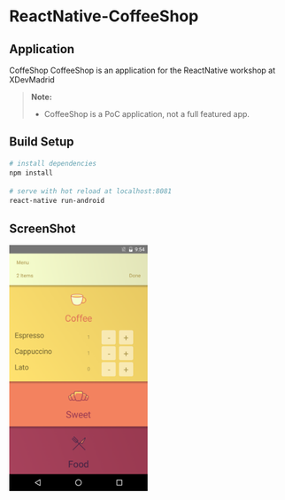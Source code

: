 ReactNative-CoffeeShop
===================
Application
-------------

CoffeShop CoffeeShop is an application for the ReactNative workshop at XDevMadrid

> **Note:**
> - CoffeeShop is a PoC application, not a full featured app.

## Build Setup

``` bash
# install dependencies
npm install

# serve with hot reload at localhost:8081
react-native run-android
```

## ScreenShot

<img src="https://github.com/magicheron/ReactNative-CoffeeShop/raw/master/Screenshots/App.png" width="250">